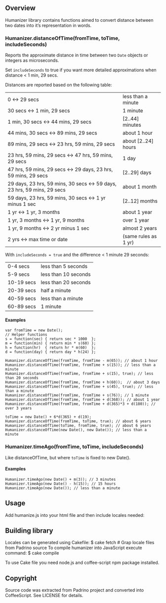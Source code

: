 ## Overview
Humanizer library contains functions aimed to convert distance between two dates into it’s representation in words.

### Humanizer.distanceOfTime(fromTime, toTime, includeSeconds)
Reports the approximate distance in time between two `Date` objects or integers as microseconds.

Set `includeSeconds` to true if you want more detailed approximations when distance < 1 min, 29 secs.

Distances are reported based on the following table:
<table>
  <tr>
    <td>0 <-> 29 secs</td><td>less than a minute</td>
  </tr>
  <tr>
    <td>30 secs <-> 1 min, 29 secs</td><td>1 minute</td>
  </tr>
  <tr>
    <td>1 min, 30 secs <-> 44 mins, 29 secs</td><td>[2..44] minutes</td>
  </tr>
  <tr>
    <td>44 mins, 30 secs <-> 89 mins, 29 secs</td><td>about 1 hour</td>
  </tr>
  <tr>
    <td>89 mins, 29 secs <-> 23 hrs, 59 mins, 29 secs</td><td>about [2..24] hours</td>
  </tr>
  <tr>
    <td>23 hrs, 59 mins, 29 secs <-> 47 hrs, 59 mins, 29 secs</td><td>1 day</td>
  </tr>
  <tr>
    <td>47 hrs, 59 mins, 29 secs <-> 29 days, 23 hrs, 59 mins, 29 secs</td><td>[2..29] days</td>
  </tr>
  <tr>
    <td>29 days, 23 hrs, 59 mins, 30 secs <-> 59 days, 23 hrs, 59 mins, 29 secs</td><td>about 1 month</td>
  </tr>
  <tr>
    <td>59 days, 23 hrs, 59 mins, 30 secs <-> 1 yr minus 1 sec</td><td>[2..12] months</td>
  </tr>
  <tr>
    <td>1 yr <-> 1 yr, 3 months</td><td>about 1 year</td>
  </tr>
  <tr>
    <td>1 yr, 3 months <-> 1 yr, 9 months</td><td>over 1 year</td>
  </tr>
  <tr>
    <td>1 yr, 9 months <-> 2 yr minus 1 sec</td><td>almost 2 years</td>
  </tr>
  <tr>
    <td>2 yrs <-> max time or date</td><td>(same rules as 1 yr)</td>
  </tr>
</table>

With `includeSeconds = true` and the difference < 1 minute 29 seconds:
<table>
  <tr>
    <td>0-4 secs</td><td>less than 5 seconds</td>
  </tr>
  <tr>
    <td>5-9 secs</td><td>less than 10 seconds</td>
  </tr>
  <tr>
    <td>10-19 secs</td><td>less than 20 seconds</td>
  </tr>
  <tr>
    <td>20-39 secs</td><td>half a minute</td>
  </tr>
  <tr>
    <td>40-59 secs</td><td>less than a minute</td>
  </tr>
  <tr>
    <td>60-89 secs</td><td>1 minute</td>
  </tr>
</table>

#### Examples
```
var fromTime = new Date();
// Helper functions
s = function(sec) { return sec * 1000  };
m = function(min) { return min * s(60) };
h = function(hr)  { return hr * m(60)  };
d = function(day) { return day * h(24) };

Humanizer.distanceOfTime(fromTime, fromTime - m(65)); // about 1 hour
Humanizer.distanceOfTime(fromTime, fromTime + s(15)); // less than a minute
Humanizer.distanceOfTime(fromTime, fromTime + s(15), true); // less than 20 seconds
Humanizer.distanceOfTime(fromTime, fromTime + h(60));  // about 3 days
Humanizer.distanceOfTime(fromTime, fromTime + s(45), true); // less than a minute
Humanizer.distanceOfTime(fromTime, fromTime + s(76)); // 1 minute
Humanizer.distanceOfTime(fromTime, fromTime + d(368)); // about 1 year
Humanizer.distanceOfTime(fromTime, fromTime + d(365)*3 + d(180)); // over 3 years

toTime = new Date() + 6*d(365) + d(19);
Humanizer.distanceOfTime(fromTime, toTime, true); // about 6 years
Humanizer.distanceOfTime(toTime, fromTime, true); // about 6 years
Humanizer.distanceOfTime(new Date(), new Date()); // less than a minute
```

### Humanizer.timeAgo(fromTime, toTime, includeSeconds)
Like distanceOfTime, but where `toTime` is fixed to new Date().

#### Examples
```
Humanizer.timeAgo(new Date() + m(3)); // 3 minutes
Humanizer.timeAgo(new Date() - h(15)); // 15 hours
Humanizer.timeAgo(new Date()); // less than a minute
```

## Usage
Add humanize.js into your html file and then include locales needed:
    <script src="javascripts/humanizer.js"></script>
    <script src="javascripts/locale/humanizer.locale.cz.js"></script>
    <script src="javascripts/locale/humanizer.locale.en.js"></script>

## Building library
Locales can be generated using Cakefile:
    $ cake fetch # Grap locale files from Padrino source
To compile humanizer into JavaScript execute command:
    $ cake compile

To use Cake file you need node.js and coffee-script npm package installed.

## Copyright
Source code was extracted from Padrino project and converted into CoffeeScript. See LICENSE for details.


